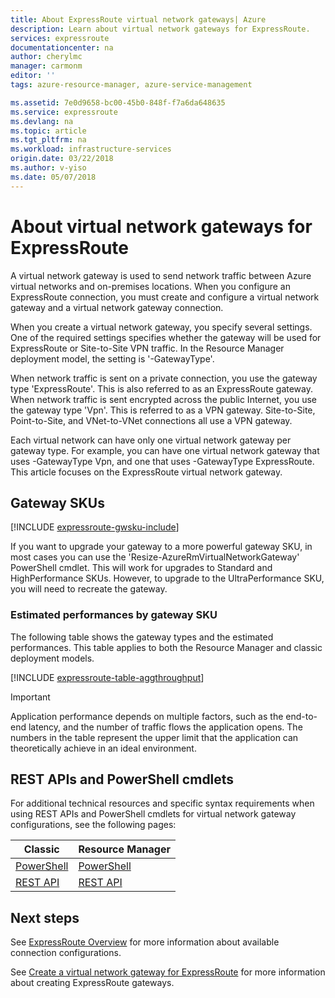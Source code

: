 ```yaml
---
title: About ExpressRoute virtual network gateways| Azure
description: Learn about virtual network gateways for ExpressRoute.
services: expressroute
documentationcenter: na
author: cherylmc
manager: carmonm
editor: ''
tags: azure-resource-manager, azure-service-management

ms.assetid: 7e0d9658-bc00-45b0-848f-f7a6da648635
ms.service: expressroute
ms.devlang: na
ms.topic: article
ms.tgt_pltfrm: na
ms.workload: infrastructure-services
origin.date: 03/22/2018
ms.author: v-yiso
ms.date: 05/07/2018
---
```


# About virtual network gateways for ExpressRoute

A virtual network gateway is used to send network traffic between Azure virtual networks and on-premises locations. When you configure an ExpressRoute connection, you must create and configure a virtual network gateway and a virtual network gateway connection.

When you create a virtual network gateway, you specify several settings. One of the required settings specifies whether the gateway will be used for ExpressRoute or Site-to-Site VPN traffic. In the Resource Manager deployment model, the setting is '-GatewayType'.

When network traffic is sent on a private connection, you use the gateway type 'ExpressRoute'. This is also referred to as an ExpressRoute gateway. When network traffic is sent encrypted across the public Internet, you use the gateway type 'Vpn'. This is referred to as a VPN gateway. Site-to-Site, Point-to-Site, and VNet-to-VNet connections all use a VPN gateway.

Each virtual network can have only one virtual network gateway per gateway type. For example, you can have one virtual network gateway that uses -GatewayType Vpn, and one that uses -GatewayType ExpressRoute. This article focuses on the ExpressRoute virtual network gateway.

## <a name="gwsku"></a>Gateway SKUs

[!INCLUDE [expressroute-gwsku-include](../../includes/expressroute-gwsku-include.md)]

If you want to upgrade your gateway to a more powerful gateway SKU, in most cases you can use the 'Resize-AzureRmVirtualNetworkGateway' PowerShell cmdlet. This will work for upgrades to Standard and HighPerformance SKUs. However, to upgrade to the UltraPerformance SKU, you will need to recreate the gateway.

### <a name="aggthroughput"></a>Estimated performances by gateway SKU
The following table shows the gateway types and the estimated performances. This table applies to both the Resource Manager and classic deployment models.

[!INCLUDE [expressroute-table-aggthroughput](../../includes/expressroute-table-aggtput-include.md)] 

> [!IMPORTANT]
> Application performance depends on multiple factors, such as the end-to-end latency, and the number of traffic flows the application opens. The numbers in the table represent the upper limit that the application can theoretically achieve in an ideal environment. 
> 
>

## <a name="resources"></a>REST APIs and PowerShell cmdlets

For additional technical resources and specific syntax requirements when using REST APIs and PowerShell cmdlets for virtual network gateway configurations, see the following pages:

| **Classic** | **Resource Manager** |
| --- | --- |
| [PowerShell](https://msdn.microsoft.com/library/mt270335.aspx) |[PowerShell](https://msdn.microsoft.com/library/mt163510.aspx) |
| [REST API](https://msdn.microsoft.com/library/jj154113.aspx) |[REST API](https://msdn.microsoft.com/library/mt163859.aspx) |

## Next steps

See [ExpressRoute Overview](./expressroute-introduction.md) for more information about available connection configurations.

See [Create a virtual network gateway for ExpressRoute](expressroute-howto-add-gateway-resource-manager.md) for more information about creating ExpressRoute gateways.
